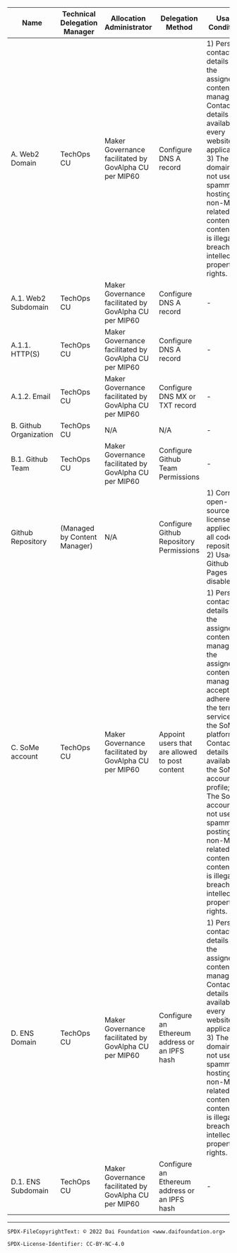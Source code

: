 Name|Technical Delegation Manager|Allocation Administrator|Delegation Method|Usage Conditions|Allocation Policy
-|-|-|-|-|-
A. Web2 Domain|TechOps CU|Maker Governance facilitated by GovAlpha CU per MIP60|Configure DNS A record|1) Personal contact details of the assigned content manager; 2) Contact details available on every website or application; 3) The domain is not used for spamming, hosting non-Maker related content, or content that is illegal or breaches intellectual property rights.|1) Every official core unit can request their own subdomain in the form of [CU Acronym].makerdao.com to host their website if they want it.; 2) Additional subdomains can be requested if they are included in the core unit MIP that was ratified by the community.
A.1. Web2 Subdomain|TechOps CU|Maker Governance facilitated by GovAlpha CU per MIP60|Configure DNS A record|-|-
A.1.1. HTTP(S)|TechOps CU|Maker Governance facilitated by GovAlpha CU per MIP60|Configure DNS A record|-|-
A.1.2. Email|TechOps CU|Maker Governance facilitated by GovAlpha CU per MIP60|Configure DNS MX or TXT record|-|-
B. Github Organization|TechOps CU|N/A|N/A|-|-
B.1. Github Team|TechOps CU|Maker Governance facilitated by GovAlpha CU per MIP60|Configure Github Team Permissions|-|-
Github Repository|(Managed by Content Manager)|N/A|Configure Github Repository Permissions|1) Correct open-source license is applied to all code repositories; 2) Usage of Github Pages is disabled|-
C. SoMe account|TechOps CU|Maker Governance facilitated by GovAlpha CU per MIP60|Appoint users that are allowed to post content |1) Personal contact details of the assigned content manager & the assigned content manager accepts to adhere to the terms of service of the SoMe platform; 2) Contact details available on the SoMe account profile; 3) The SoMe account is not used for spamming, posting non-Maker related content, or content that is illegal or breaches intellectual property rights.|1) Every official core unit can request their own subdomain in the form of [CU Acronym].makerdao.com to host their website if they want it.; 2) Additional subdomains can be requested if they are included in the core unit MIP that was ratified by the community.
D. ENS Domain|TechOps CU|Maker Governance facilitated by GovAlpha CU per MIP60|Configure an Ethereum address or an IPFS hash|1) Personal contact details of the assigned content manager; 2) Contact details available on every website or application; 3) The domain is not used for spamming, hosting non-Maker related content, or content that is illegal or breaches intellectual property rights.|1) Every official core unit can request their own subdomain in the form of [CU Acronym].makerdao.com to host their website if they want it.; 2) Additional subdomains can be requested if they are included in the core unit MIP that was ratified by the community.
D.1. ENS Subdomain|TechOps CU|Maker Governance facilitated by GovAlpha CU per MIP60|Configure an Ethereum address or an IPFS hash|-|-

---


```
SPDX-FileCopyrightText: © 2022 Dai Foundation <www.daifoundation.org>

SPDX-License-Identifier: CC-BY-NC-4.0
```
